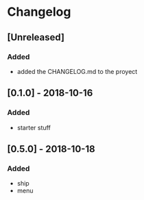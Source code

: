 # Changelog

## [Unreleased]
### Added
- added the CHANGELOG.md to the proyect

## [0.1.0] - 2018-10-16
### Added
- starter stuff

## [0.5.0] - 2018-10-18
### Added
- ship
- menu
